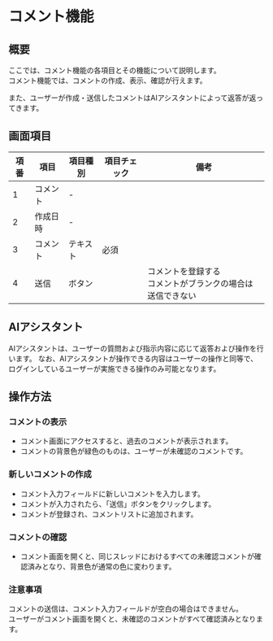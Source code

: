 # コメント機能
## 概要
ここでは、コメント機能の各項目とその機能について説明します。  
コメント機能では、コメントの作成、表示、確認が行えます。

また、ユーザーが作成・送信したコメントはAIアシスタントによって返答が返ってきます。

## 画面項目
| 項番 | 項目   | 項目種別 | 項目チェック | 備考                                |
|----|------|------|--------|-----------------------------------|
| 1  | コメント | -    |        |                                   |
| 2  | 作成日時 | -    |        |                                   |
| 3  | コメント | テキスト | 必須     |                                   |
| 4  | 送信   | ボタン  |        | コメントを登録する<br/>コメントがブランクの場合は送信できない |

## AIアシスタント
AIアシスタントは、ユーザーの質問および指示内容に応じて返答および操作を行います。
なお、AIアシスタントが操作できる内容はユーザーの操作と同等で、ログインしているユーザーが実施できる操作のみ可能となります。

## 操作方法
### コメントの表示
- コメント画面にアクセスすると、過去のコメントが表示されます。
- コメントの背景色が緑色のものは、ユーザーが未確認のコメントです。

### 新しいコメントの作成
- コメント入力フィールドに新しいコメントを入力します。
- コメントが入力されたら、「送信」ボタンをクリックします。
- コメントが登録され、コメントリストに追加されます。

### コメントの確認
- コメント画面を開くと、同じスレッドにおけるすべての未確認コメントが確認済みとなり、背景色が通常の色に変わります。

### 注意事項
コメントの送信は、コメント入力フィールドが空白の場合はできません。  
ユーザーがコメント画面を開くと、未確認のコメントがすべて確認済みとなります。
